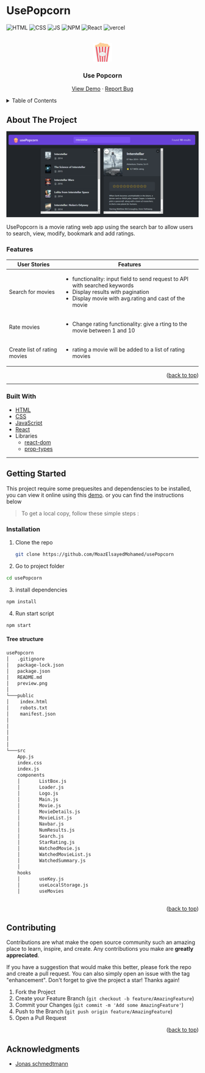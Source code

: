 # UsePopcorn

<div id="top"></div>

![HTML](https://img.shields.io/badge/HTML5-E34F26?style=for-the-badge&logo=html5&logoColor=white)
![CSS](https://img.shields.io/badge/CSS3-1572B6?style=for-the-badge&logo=css3&logoColor=white)
![JS](https://img.shields.io/badge/JavaScript-F7DF1E?style=for-the-badge&logo=javascript&logoColor=black)
![NPM](https://img.shields.io/badge/NPM-%23000000.svg?style=for-the-badge&logo=npm&logoColor=white)
![React](https://img.shields.io/badge/React-20232A?style=for-the-badge&logo=react&logoColor=61DAFB)
![vercel](https://img.shields.io/badge/vercel-000?style=for-the-badge&logo=vercel&logoColor=white)

<!-- PROJECT LOGO -->
<br />
<div align="center">
  <a href="https://use-popcorn-appv1.vercel.app/">
    <img src="./public/popcorn.png" alt="Logo" height="50"  >
  </a>

  <h3 align="center">Use Popcorn</h3>

  <p align="center">
    <a href="https://use-popcorn-appv1.vercel.app/">View Demo</a>
    ·
    <a href="https://github.com/MoazElsayedMohamed/usePopcorn/issues">Report Bug</a>
  </p>
</div>

<!-- TABLE OF CONTENTS -->
<details>
  <summary>Table of Contents</summary>
  <ol>
    <li>
      <a href="#about-the-project">About The Project</a>
      <ul>
        <li><a href="#features">Features</a></li>
        <li><a href="#built-with">Built With</a></li>
        <li><a href="#flowchart">Flowchart</a></li>
        <li><a href="#architecture">Architecture</a></li>
      </ul>
    </li>
    <li>
      <a href="#getting-started">Getting Started</a>
      <ul>
        <li><a href="#installation">Installation</a></li>
        <li><a href="#tree-structure">Tree Structure</a></li>
      </ul>
    </li>
    <li><a href="#contributing">Contributing</a></li>
    <li><a href="#acknowledgments">Acknowledgments</a></li>
  </ol>
</details>

<!-- ABOUT THE PROJECT -->

## About The Project

![usePopcorn preview](./preview.png)

UsePopcorn is a movie rating web app using the search bar to allow users to search, view, modify, bookmark and add ratings.

### Features

| User Stories                 | Features                                                                                                                                                                        |
| ---------------------------- | ------------------------------------------------------------------------------------------------------------------------------------------------------------------------------- |
| Search for movies            | <ul><li>functionality: input field to send request to API with searched keywords<li>Display results with pagination<li>Display movie with avg.rating and cast of the movie</ul> |
| Rate movies                  | <ul><li>Change rating functionality: give a rting to the movie between 1 and 10</ul>                                                                                            |
| Create list of rating movies | <ul><li>rating a movie will be added to a list of rating movies</ul>                                                                                                            |

<p align="right">(<a href="#top">back to top</a>)</p>

---

### Built With

- [HTML](https://html.com/)
- [CSS](https://www.w3schools.com/css/)
- [JavaScript](https://www.javascript.com/)
- [React](https://www.npmjs.com/package/react)
- Libraries
  - [react-dom](https://www.npmjs.com/package/react-dom)
  - [prop-types](https://www.npmjs.com/package/prop-types)

---

<!-- GETTING STARTED -->

## Getting Started

This project require some prequesites and dependenscies to be installed, you can view it online using this [demo](https://use-popcorn-appv1.vercel.app/). or you can find the instructions below

> To get a local copy, follow these simple steps :

### Installation

1. Clone the repo
   ```sh
   git clone https://github.com/MoazElsayedMohamed/usePopcorn
   ```
2. Go to project folder

```bash
cd usePopcorn
```

3. install dependencies

```bash
npm install
```

4. Run start script

```bash
npm start
```

#### Tree structure

```
usePopcorn
│   .gitignore
│   package-lock.json
│   package.json
│   README.md
│   preview.png
│
└───public
│    index.html
│    robots.txt
│    manifest.json
│
│
│
│
│
└───src
    App.js
    index.css
    index.js
    components
    │       ListBox.js
    │       Loader.js
    │       Logo.js
    │       Main.js
    │       Movie.js
    │       MovieDetails.js
    │       MovieList.js
    │       Navbar.js
    │       NumResults.js
    │       Search.js
    │       StarRating.js
    │       WatchedMovie.js
    │       WatchedMovieList.js
    │       WatchedSummary.js
    │
    hooks
    │       useKey.js
    │       useLocalStorage.js
    │       useMovies


```

<p align="right">(<a href="#top">back to top</a>)</p>

<!-- CONTRIBUTING -->

## Contributing

Contributions are what make the open source community such an amazing place to learn, inspire, and create. Any contributions you make are **greatly appreciated**.

If you have a suggestion that would make this better, please fork the repo and create a pull request. You can also simply open an issue with the tag "enhancement".
Don't forget to give the project a star! Thanks again!

1. Fork the Project
2. Create your Feature Branch (`git checkout -b feature/AmazingFeature`)
3. Commit your Changes (`git commit -m 'Add some AmazingFeature'`)
4. Push to the Branch (`git push origin feature/AmazingFeature`)
5. Open a Pull Request

<p align="right">(<a href="#top">back to top</a>)</p>

<!-- ACKNOWLEDGMENTS -->

## Acknowledgments

- [Jonas schmedtmann](https://github.com/jonasschmedtmann)
